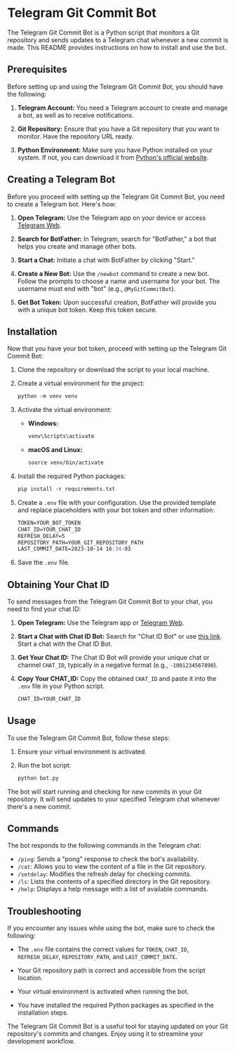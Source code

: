 # Telegram Git Commit Bot

The Telegram Git Commit Bot is a Python script that monitors a Git repository and sends updates to a Telegram chat whenever a new commit is made. This README provides instructions on how to install and use the bot.

## Prerequisites

Before setting up and using the Telegram Git Commit Bot, you should have the following:

1. **Telegram Account:** You need a Telegram account to create and manage a bot, as well as to receive notifications.

2. **Git Repository:** Ensure that you have a Git repository that you want to monitor. Have the repository URL ready.

3. **Python Environment:** Make sure you have Python installed on your system. If not, you can download it from [Python's official website](https://www.python.org/downloads/).

## Creating a Telegram Bot

Before you proceed with setting up the Telegram Git Commit Bot, you need to create a Telegram bot. Here's how:

1. **Open Telegram:** Use the Telegram app on your device or access [Telegram Web](https://web.telegram.org/).

2. **Search for BotFather:** In Telegram, search for "BotFather," a bot that helps you create and manage other bots.

3. **Start a Chat:** Initiate a chat with BotFather by clicking "Start."

4. **Create a New Bot:** Use the `/newbot` command to create a new bot. Follow the prompts to choose a name and username for your bot. The username must end with "bot" (e.g., `@MyGitCommitBot`).

5. **Get Bot Token:** Upon successful creation, BotFather will provide you with a unique bot token. Keep this token secure.

## Installation

Now that you have your bot token, proceed with setting up the Telegram Git Commit Bot:

1. Clone the repository or download the script to your local machine.

2. Create a virtual environment for the project:

   ```markdown
   python -m venv venv
   ```

3. Activate the virtual environment:

   - **Windows:**
     ```markdown
     venv\Scripts\activate
     ```

   - **macOS and Linux:**
     ```markdown
     source venv/bin/activate
     ```

4. Install the required Python packages:

   ```markdown
   pip install -r requirements.txt
   ```

5. Create a `.env` file with your configuration. Use the provided template and replace placeholders with your bot token and other information:

   ```markdown
   TOKEN=YOUR_BOT_TOKEN
   CHAT_ID=YOUR_CHAT_ID
   REFRESH_DELAY=5
   REPOSITORY_PATH=YOUR_GIT_REPOSITORY_PATH
   LAST_COMMIT_DATE=2023-10-14 16:34:03
   ```

6. Save the `.env` file.

## Obtaining Your Chat ID

To send messages from the Telegram Git Commit Bot to your chat, you need to find your chat ID:

1. **Open Telegram:** Use the Telegram app or [Telegram Web](https://web.telegram.org/).

2. **Start a Chat with Chat ID Bot:** Search for "Chat ID Bot" or use [this link](https://t.me/chatid_bot). Start a chat with the Chat ID Bot.

3. **Get Your Chat ID:** The Chat ID Bot will provide your unique chat or channel `CHAT_ID`, typically in a negative format (e.g., `-1001234567890`).

4. **Copy Your CHAT_ID:** Copy the obtained `CHAT_ID` and paste it into the `.env` file in your Python script.

   ```markdown
   CHAT_ID=YOUR_CHAT_ID
   ```

## Usage

To use the Telegram Git Commit Bot, follow these steps:

1. Ensure your virtual environment is activated.

2. Run the bot script:

   ```markdown
   python bot.py
   ```

The bot will start running and checking for new commits in your Git repository. It will send updates to your specified Telegram chat whenever there's a new commit.

## Commands

The bot responds to the following commands in the Telegram chat:

- `/ping`: Sends a "pong" response to check the bot's availability.
- `/cat`: Allows you to view the content of a file in the Git repository.
- `/setdelay`: Modifies the refresh delay for checking commits.
- `/ls`: Lists the contents of a specified directory in the Git repository.
- `/help`: Displays a help message with a list of available commands.

## Troubleshooting

If you encounter any issues while using the bot, make sure to check the following:

- The `.env` file contains the correct values for `TOKEN`, `CHAT_ID`, `REFRESH_DELAY`, `REPOSITORY_PATH`, and `LAST_COMMIT_DATE`.

- Your Git repository path is correct and accessible from the script location.

- Your virtual environment is activated when running the bot.

- You have installed the required Python packages as specified in the installation steps.

The Telegram Git Commit Bot is a useful tool for staying updated on your Git repository's commits and changes. Enjoy using it to streamline your development workflow.
